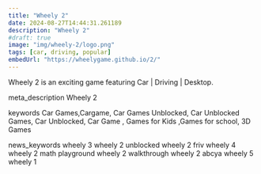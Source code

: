 ```yaml
---
title: "Wheely 2"
date: 2024-08-27T14:44:31.261189
description: "Wheely 2"
#draft: true
image: "img/wheely-2/logo.png"
tags: [car, driving, popular]
embedUrl: "https://wheelygame.github.io/2/"
---
```


Wheely 2 is an exciting game featuring Car | Driving | Desktop.

meta_description
Wheely 2


keywords
Car Games,Cargame, Car Games Unblocked, Car Unblocked Games, Car Unblocked, Car Game , Games for Kids ,Games for school, 3D Games


news_keywords
wheely 3 wheely 2 unblocked wheely 2 friv wheely 4 wheely 2 math playground wheely 2 walkthrough wheely 2 abcya wheely 5 wheely 1
